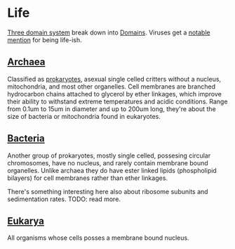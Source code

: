 # Life

[Three domain system](https://en.wikipedia.org/wiki/Three-domain_system) break down into [Domains](https://en.wikipedia.org/wiki/Domain_(biology)). Viruses get a [notable mention](https://en.wikipedia.org/wiki/Non-cellular_life) for being life-ish.

## [Archaea](https://en.wikipedia.org/wiki/Archaea)

Classified as [prokaryotes](https://en.wikipedia.org/wiki/Prokaryote), asexual single celled critters without a nucleus, mitochondria, and most other organelles. Cell membranes are branched hydrocarbon chains attached to glycerol by ether linkages, which improve their ability to withstand extreme temperatures and acidic conditions. Range from 0.1um to 15um in diameter and up to 200um long, they're about the size of bacteria or mitochondria found in eukaryotes.

## [Bacteria](https://en.wikipedia.org/wiki/Bacteria)

Another group of prokaryotes, mostly single celled, possesing circular chromosomes, have no nucleus, and rarely contain membrane bound organelles. Unlike archaea they do have ester linked lipids (phospholipid bilayers) for cell membranes rather than ether linkages.

There's something interesting here also about ribosome subunits and sedimentation rates. TODO: read more.

## [Eukarya](https://en.wikipedia.org/wiki/Eukarya)

All organisms whose cells posses a membrane bound nucleus.

